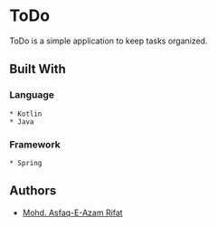 # ToDo

ToDo is a simple application to keep tasks organized.

## Built With
### Language
    * Kotlin
    * Java

### Framework
    * Spring
    
## Authors
* [Mohd. Asfaq-E-Azam Rifat](https://github.com/Rifat15913)